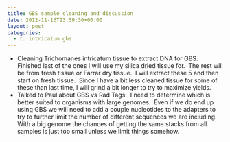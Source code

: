 ```yaml
---
title: GBS sample cleaning and discussion
date: 2012-11-16T23:59:30+00:00
layout: post
categories:
  - t. intricatum gbs
---
```

  * Cleaning Trichomanes intricatum tissue to extract DNA for GBS.  Finished last of the ones I will use my silica dried tissue for.  The rest will be from fresh tissue or Farrar dry tissue.  I will extract these 5 and then start on fresh tissue.  Since I have a bit less cleaned tissue for some of these than last time, I will grind a bit longer to try to maximize yields.
  * Talked to Paul about GBS vs Rad Tags.  I need to determine which is better suited to organisms with large genomes.  Even if we do end up using GBS we will need to add a couple nucleotides to the adapters to try to further limit the number of different sequences we are including.  With a big genome the chances of getting the same stacks from all samples is just too small unless we limit things somehow.
